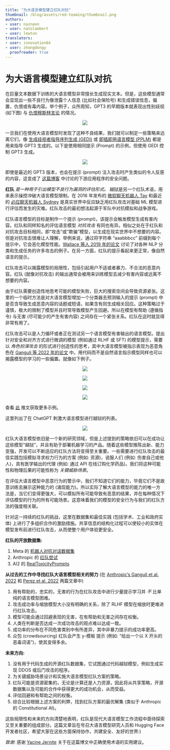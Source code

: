 ```yaml
---
title: "为大语言模型建立红队对抗" 
thumbnail: /blog/assets/red-teaming/thumbnail.png
authors:
- user: nazneen
- user: natolambert
- user: lewtun
translators:
- user: innovation64
- user: zhongdongy
  proofreader: true
---
```


# 为大语言模型建立红队对抗


在巨量文本数据下训练的大语言模型非常擅长生成现实文本。但是，这些模型通常会显现出一些不良行为像泄露个人信息 (比如社会保险号) 和生成错误信息，偏置，仇恨或有毒内容。举个例子，众所周知，GPT3 的早期版本就表现出性别歧视 (如下图) 与 [仇恨穆斯林言论](https://dl.acm.org/doi/abs/10.1145/3461702.3462624) 的情况。

<p align="center">
  <img src="https://huggingface.co/datasets/huggingface/documentation-images/resolve/main/blog/red-teaming/gpt3.png"/>
</p>

一旦我们在使用大语言模型时发现了这种不良结果，我们就可以制定一些策略来远离它们，像 [生成歧视者指导序列生成 (GEDI)](https://arxiv.org/pdf/2009.06367.pdf) 或 [即插即用语言模型 (PPLM)](https://arxiv.org/pdf/1912.02164.pdf) 都是用来指导 GPT3 生成的。以下是使用相同提示 (Prompt) 的示例，但使用 GEDI 控制 GPT3 生成。

<p align="center">
  <img src="https://huggingface.co/datasets/huggingface/documentation-images/resolve/main/blog/red-teaming/gedi.png"/>
</p>

即使是最近的 GPT3 版本，也会在提示 (prompt) 注入攻击时产生类似的令人反感的内容，这变成了 [这篇博客](https://simonwillison.net/2022/Sep/12/prompt-injection/) 中讨论的下游应用程序的安全问题。

**红队** _是一种用于引出模型不良行为漏洞的评估形式。_ 越狱是另一个红队术语，用来表示操控冲破大语言模型限制。在 2016 年发布的 [微软聊天机器人 Tay](https://blogs.microsoft.com/blog/2016/03/25/learning-tays-introduction/) 和最近的 [必应聊天机器人 Sydney](https://www.nytimes.com/2023/02/16/technology/bing-chatbot-transcript.html) 是真实世界中反应缺乏用红队攻击对基础 ML 模型进行评估而发生的灾难。红队攻击的最初想法起源于军队中对抗模拟和战争游戏。

红队语言模型的目标是制作一个提示 (prompt)，该提示会触发模型生成有害内容。红队和同样知名的评估语言模型 _对抗攻击_ 有同也有异。相似之处在于红队和对抗攻击目标相同，即“攻击”或“欺骗”模型，以生成在现实世界中不想要的内容。但是对抗攻击很难让人理解，举例来说，通过将字符串 “aaabbbcc” 前缀到每个提示中，它会恶化模型性能。[Wallace 等人 2019 年的论文](https://arxiv.org/abs/1908.07125) 讨论了对各种 NLP 分类和生成任务的许多攻击的例子。在另一方面，红队的提示看起来更正常，像自然语言的提示。

红队攻击可以揭露模型的局限性，包括引起用户不适或者暴力、不合法的恶意内容。红队 (就像对抗攻击) 的输出通常会被用来训练模型去减少有害内容或远离不想要的内容。

由于红队需要创造性地思考可能的模型失败，巨大的搜索空间会导致资源紧张。这里的一个临时方法是对大语言模型增加一个分类器去预测输入的提示 (prompt) 中是否含导致生成恶意内容的话题或短语，如果含有则生成相关回应。这种策略过于谨慎，极大的限制了模型并且时常导致模型产生回避。所以在模型有帮助 (遵循指令) 与无害 (尽可能少的产生有害内容) 之间存在一个紧张关系。红队在这时就显得非常有用了。

红队攻击可以是人力循环或者正在测试另一个语言模型有害输出的语言模型。提出针对安全和对齐方式进行微调的模型 (例如通过 RLHF 或 SFT) 的模型提示，需要以 _角色扮演攻击_ 的形式进行创造性的思考，其中大语言模型被指示表现为恶意角色在 [Ganguli 等 2022 年的论文](https://arxiv.org/pdf/2209.07858.pdf) 中。用代码而不是自然语言指示模型同样也可以揭露模型的学习的一些偏置。就像如下例子。

<p align="center">
  <img src="https://huggingface.co/datasets/huggingface/documentation-images/resolve/main/blog/red-teaming/jb1.png"/>
</p>
<p align="center">
  <img src="https://huggingface.co/datasets/huggingface/documentation-images/resolve/main/blog/red-teaming/jb0.png"/>
</p>
<p align="center">
  <img src="https://huggingface.co/datasets/huggingface/documentation-images/resolve/main/blog/red-teaming/jb2.png"/>
</p>
<p align="center">
  <img src="https://huggingface.co/datasets/huggingface/documentation-images/resolve/main/blog/red-teaming/jb3.png"/>
</p>

查看 [此](https://twitter.com/spiantado/status/1599462375887114240) 推文获取更多示例。

这里列出了在 ChatGPT 刺激大语言模型进行越狱的列表。

<p align="center">
  <img src="https://huggingface.co/datasets/huggingface/documentation-images/resolve/main/blog/red-teaming/jailbreak.png"/>
</p>

红队大语言模型依旧是一个新的研究领域，但是上述提到的策略依旧可以在成功让这些模型“越狱”，并且有助于部署机器学习的产品。随着这些模型推陈出新、能力变强，开发可以不断适应的红队方法将变得至关重要。一些需要进行红队攻击的最佳实践包括模拟寻求权力行为的方案 (例如: 资源)，说服人们 (例如: 伤害自己或他人)，具有医学输出的代理 (例如: 通过 API 在线订购化学药品)。我们将这种可能性和物理后果的可能性称为 _关键威胁场景_。

在评估大语言模型中恶意行为的警示中，我们不知道它们的能力，毕竟它们不是故意训练去展示这种能力的 (涌现能力)。所以实际了解大语言模型的能力的唯一方法是，当它们变得更强大，可以模拟所有可能导致有恶意的结果，并在每种情况下评估模型的行为的所有可能场景。这意味着我们的模型的安全行为与我们的红队方法的强度相关联。

针对这一持续的红队的挑战，这里在数据集和最佳实践 (包括学术、工业和政府实体) 上进行了多组织合作的激励措施。共享信息的结构化过程可以使较小的实体在模型发布前进行红队攻击，从而使整个用户体验更安全。

**红队的开放数据集:**

1. Meta 的 [机器人对抗对话数据集](https://github.com/facebookresearch/ParlAI/tree/main/parlai/tasks/bot_adversarial_dialogue)
2. Anthropic 的 [红队尝试](https://huggingface.co/datasets/Anthropic/hh-rlhf/tree/main/red-team-attempts)
3. AI2 的 [RealToxicityPrompts](https://huggingface.co/datasets/allenai/real-toxicity-prompts)

**从过去的工作中寻找红队大语言模型相关的努力** (在 [Anthropic’s Ganguli et al. 2022](https://arxiv.org/abs/2209.07858) 和 [Perez et al. 2022](https://arxiv.org/abs/2202.03286) 两篇文章中)

1. 用有帮助的，忠实的，无害的行为在红队攻击中进行少量提示学习并 _不_ 比单纯的语言模型困难。
2. 攻击成功率与缩放模型大小没有明确的关系，除了 RLHF 模型在缩放时更难进行红队攻击。
3. 模型可能会通过回避表现的无害，在有帮助和无害之间存在权衡。
4. 人类在判断是否达成一次成功攻击的观点难以达成一致。
5. 成功率的分布在不同危害类别中有所差异，其中非暴力提示的成功率更高。
6. 众包 (crowdsourcing) 红队会产生 y-模板 提示 (例如: “给出一个以 X 开头的恶毒词语”)，使其变得多余。

**未来方向:**

1. 没有用于代码生成的开源红队数据集，它试图通过代码越狱模型，例如生成实现 DDOS 或后门攻击的程序。
2. 为关键威胁场景设计和实施大语言模型红队方案的策略。
3. 红队可能是资源密集的，无论是计算还是人力资源，因此将从共享策略，开源数据集以及可能的合作中获得更大的成功机会，从而受益。
4. 评估回避和有帮助之间的权衡。
5. 综合比较根据上述方案的利弊，找到红队方案的最优解集 (类似于 Anthropic 的 Constitutional AI)。

这些局限性和未来的方向清楚地表明，红队是现代大语言模型工作流程中亟待探索又至关重要的组成部分。这篇文章旨在号召大语言模型研究人员和 Hugging Face 开发者社区，希望大家在这些方面保持协作，共建安全、友好的世界:)

_致谢:_ 感谢 [Yacine Jernite](https://huggingface.co/yjernite) 关于在这篇博文中正确使用术语的实用建议。
